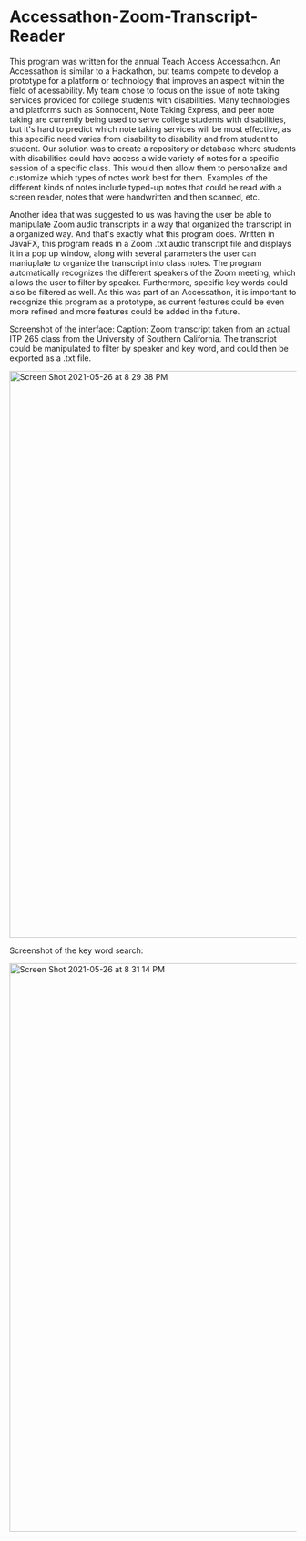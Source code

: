 # Accessathon-Zoom-Transcript-Reader
This program was written for the annual Teach Access Accessathon. An Accessathon is similar to a Hackathon, but teams compete to develop a prototype for a platform or technology that improves an aspect within the field of acessability. My team chose to focus on the issue of note taking services provided for college students with disabilities. Many technologies and platforms such as Sonnocent, Note Taking Express, and peer note taking are currently being used to serve college students with disabilities, but it's hard to predict which note taking services will be most effective, as this specific need varies from disability to disability and from student to student. Our solution was to create a repository or database where students with disabilities could have access a wide variety of notes for a specific session of a specific class. This would then allow them to personalize and customize which types of notes work best for them. Examples of the different kinds of notes include typed-up notes that could be read with a screen reader, notes that were handwritten and then scanned, etc. 

Another idea that was suggested to us was having the user be able to manipulate Zoom audio transcripts in a way that organized the transcript in a organized way. And that's exactly what this program does. Written in JavaFX, this program reads in a Zoom .txt audio transcript file and displays it in a pop up window, along with several parameters the user can maniuplate to organize the transcript into class notes. The program automatically recognizes the different speakers of the Zoom meeting, which allows the user to filter by speaker. Furthermore, specific key words could also be filtered as well. As this was part of an Accessathon, it is important to recognize this program as a prototype, as current features could be even more refined and more features could be added in the future. 

Screenshot of the interface:
Caption: Zoom transcript taken from an actual ITP 265 class from the University of Southern California. The transcript could be manipulated to filter by speaker and key word, and could then be exported as a .txt file. 

<img width="995" alt="Screen Shot 2021-05-26 at 8 29 38 PM" src="https://user-images.githubusercontent.com/84831514/119761679-19452880-be61-11eb-8fe5-379bdd7e2790.png">

Screenshot of the key word search:

<img width="998" alt="Screen Shot 2021-05-26 at 8 31 14 PM" src="https://user-images.githubusercontent.com/84831514/119761831-645f3b80-be61-11eb-9b36-04da8088c993.png">

